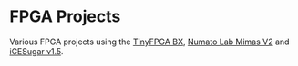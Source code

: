 # FPGA Projects
Various FPGA projects using the [TinyFPGA BX](https://www.crowdsupply.com/tinyfpga/tinyfpga-bx), [Numato Lab Mimas V2](https://numato.com/product/mimas-v2-spartan-6-fpga-development-board-with-ddr-sdram/) and [iCESugar v1.5](https://github.com/wuxx/icesugar/blob/master/README_en.md).
